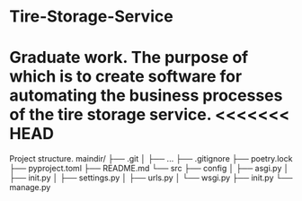 # Tire-Storage-Service
Graduate work. The purpose of which is to create software for automating the business processes of the tire storage service.
<<<<<<< HEAD
=======

Project structure.
maindir/
├── .git
│   ├── ...
├── .gitignore
├── poetry.lock
├── pyproject.toml
├── README.md
└── src
    ├── config
    │   ├── asgi.py
    │   ├── init.py
    │   ├── settings.py
    │   ├── urls.py
    │   └── wsgi.py
    ├── init.py
    └── manage.py
